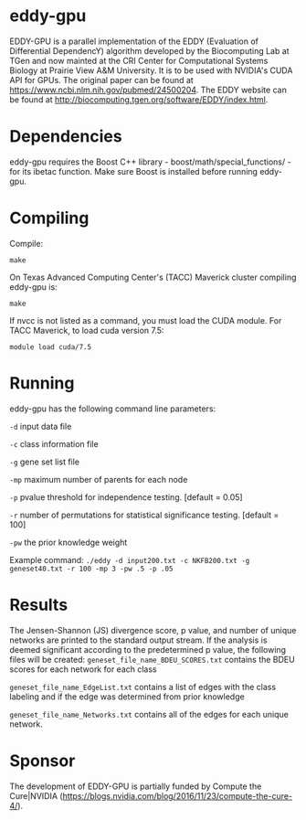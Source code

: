 # eddy-gpu
EDDY-GPU is a parallel implementation  of the EDDY (Evaluation of Differential DependencY) algorithm developed by the Biocomputing Lab at TGen and now mainted at the CRI Center for Computational Systems Biology at Prairie View A&M University. It is to be used with NVIDIA's CUDA API for GPUs. The original paper can be found at https://www.ncbi.nlm.nih.gov/pubmed/24500204. The EDDY website can be found at http://biocomputing.tgen.org/software/EDDY/index.html.  
# Dependencies
eddy-gpu requires the Boost C++ library - boost/math/special_functions/ - for its ibetac function. Make sure Boost is installed before running eddy-gpu.
# Compiling
Compile:

```make```

On Texas Advanced Computing Center's (TACC) Maverick cluster compiling eddy-gpu is:

```make```

If nvcc is not listed as a command, you must load the CUDA module. For TACC Maverick, to load cuda version 7.5:

```module load cuda/7.5```

# Running
eddy-gpu has the following command line parameters:

```-d``` input data file

```-c``` class information file

```-g``` gene set list file

```-mp``` maximum number of parents for each node

```-p``` pvalue threshold for independence testing. [default = 0.05]

```-r``` number of permutations for statistical significance testing. [default = 100]

```-pw``` the prior knowledge weight

Example command:
```./eddy -d input200.txt -c NKFB200.txt -g geneset40.txt -r 100 -mp 3 -pw .5 -p .05```
# Results
The Jensen-Shannon (JS) divergence score, p value, and number of unique networks are printed to the standard output stream.
If the analysis is deemed significant according to the predetermined p value, the following files will be created:
```geneset_file_name_BDEU_SCORES.txt``` contains the BDEU scores for each network for each class

```geneset_file_name_EdgeList.txt``` contains a list of edges with the class labeling and if the edge was determined from prior knowledge

```geneset_file_name_Networks.txt``` contains all of the edges for each unique network.
# Sponsor
The development of EDDY-GPU is partially funded by Compute the Cure|NVIDIA (https://blogs.nvidia.com/blog/2016/11/23/compute-the-cure-4/).

